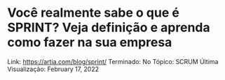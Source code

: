 # Você realmente sabe o que é SPRINT? Veja definição e aprenda como fazer na sua empresa

Link: https://artia.com/blog/sprint/
Terminado: No
Tópico: SCRUM
Última Visualização: February 17, 2022